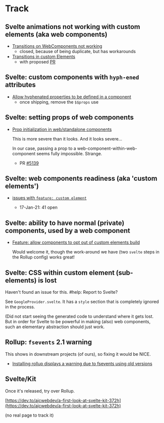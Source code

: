 # Track

## Svelte animations not working with custom elements (aka web components)

- [Transitions on WebComponents not working](https://github.com/sveltejs/svelte/issues/4735) 
  - closed, because of being duplicate, but has workarounds
- [Transitions in custom Elements](https://github.com/sveltejs/svelte/issues/1825)
  - with proposed [PR](https://github.com/sveltejs/svelte/pull/4998)


## Svelte: custom components with `hyph-ened` attributes

- [Allow hyphenated properties to be defined in a component](https://github.com/sveltejs/svelte/issues/3852)
  - once shipping, remove the `$$props` use


## Svelte: setting props of web components

- [Prop initialization in web/standalone components](https://github.com/sveltejs/svelte/issues/2227)

  This is more severe than it looks. And it looks severe...
  
  In our case, passing a prop to a web-component-within-web-component seems fully impossible. Strange.

  - PR [#5139](https://github.com/sveltejs/svelte/pull/5139)


## Svelte: web components readiness (aka 'custom elements')

- [issues with `feature: custom element`](https://github.com/sveltejs/svelte/labels/feature%3A%20custom%20element)

  - 17-Jan-21: 41 open

## Svelte: ability to have normal (private) components, used by a web component

- [Feature: allow components to opt out of custom elements build](https://github.com/sveltejs/svelte/issues/4228)

  Would welcome it, though the work-around we have (two `svelte` steps in the Rollup config) works great!

## Svelte: CSS within custom element (sub-elements) is lost

Haven't found an issue for this. #help: Report to Svelte? 

See `GoogleProvider.svelte`. It has a `style` section that is completely ignored in the process.

(Did not start seeing the generated code to understand where it gets lost. But in order for Svelte to be powerful in making (also) web components, such an elementary abstraction should just work.


## Rollup: `fsevents` 2.1 warning

This shows in downstream projects (of ours), so fixing it would be NICE.

- [Installing rollup displays a warning due to fsevents using old versions](https://github.com/rollup/rollup/issues/3931)

## Svelte/Kit

Once it's released, try over Rollup.

[https://dev.to/ajcwebdev/a-first-look-at-svelte-kit-372h](https://dev.to/ajcwebdev/a-first-look-at-svelte-kit-372h)

(no real page to track it)

